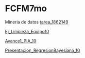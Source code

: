 # FCFM7mo
Mineria de datos
[tarea_1862149](https://github.com/OpheliaVlzqz/MineriaDatos/blob/main/BasesDeDatos.pdf)

[Ej_Limpieza_Equipo10](https://github.com/OpheliaVlzqz/MineriaDatos/blob/main/Ej_Limpieza_Equipo10.ipynb)

[Avance1_PIA_10](https://github.com/OpheliaVlzqz/MineriaDatos/blob/main/Avance1_PIA_10.ipynb)


[Presentacion_RegresionBayesiana_10](https://github.com/OpheliaVlzqz/MineriaDatos/blob/main/Presentacion_RegresionBayesiana_10.pdf)


